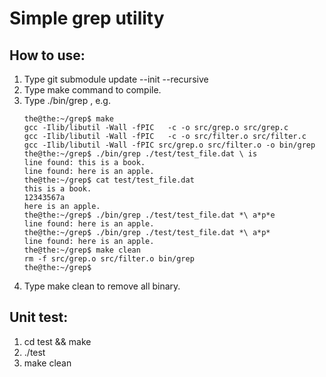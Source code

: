# Simple grep utility

## How to use:
1. Type git submodule update --init --recursive
2. Type make command to compile.
3. Type ./bin/grep <file> <filter string>, e.g.
    ```bash=
    the@the:~/grep$ make
    gcc -Ilib/libutil -Wall -fPIC   -c -o src/grep.o src/grep.c
    gcc -Ilib/libutil -Wall -fPIC   -c -o src/filter.o src/filter.c
    gcc -Ilib/libutil -Wall -fPIC src/grep.o src/filter.o -o bin/grep
    the@the:~/grep$ ./bin/grep ./test/test_file.dat \ is
    line found: this is a book.
    line found: here is an apple.
    the@the:~/grep$ cat test/test_file.dat 
    this is a book.
    12343567a
    here is an apple.
    the@the:~/grep$ ./bin/grep ./test/test_file.dat *\ a*p*e
    line found: here is an apple.
    the@the:~/grep$ ./bin/grep ./test/test_file.dat *\ a*p*
    line found: here is an apple.
    the@the:~/grep$ make clean
    rm -f src/grep.o src/filter.o bin/grep
    the@the:~/grep$ 
    ```
4. Type make clean to remove all binary.

## Unit test:
1. cd test && make
2. ./test
3. make clean